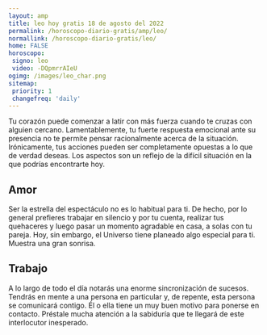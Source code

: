 ```yaml
---
layout: amp
title: leo hoy gratis 18 de agosto del 2022 
permalink: /horoscopo-diario-gratis/amp/leo/
normallink: /horoscopo-diario-gratis/leo/
home: FALSE
horoscopo:
 signo: leo
 video: -DQpmrrAIeU
ogimg: /images/leo_char.png
sitemap:
 priority: 1
 changefreq: 'daily'
---
```



Tu corazón puede comenzar a latir con más fuerza cuando te cruzas con alguien cercano. Lamentablemente, tu fuerte respuesta emocional ante su presencia no te permite pensar racionalmente acerca de la situación. Irónicamente, tus acciones pueden ser completamente opuestas a lo que de verdad deseas. Los aspectos son un reflejo de la difícil situación en la que podrías encontrarte hoy.

## Amor

Ser la estrella del espectáculo no es lo habitual para ti. De hecho, por lo general prefieres trabajar en silencio y por tu cuenta, realizar tus quehaceres y luego pasar un momento agradable en casa, a solas con tu pareja. Hoy, sin embargo, el Universo tiene planeado algo especial para ti. Muestra una gran sonrisa.

## Trabajo

A lo largo de todo el día notarás una enorme sincronización de sucesos. Tendrás en mente a una persona en particular y, de repente, esta persona se comunicará contigo. Él o ella tiene un muy buen motivo para ponerse en contacto. Préstale mucha atención a la sabiduría que te llegará de este interlocutor inesperado.